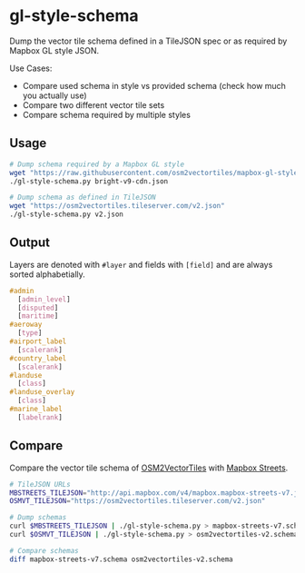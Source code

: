 # gl-style-schema

Dump the vector tile schema defined in a TileJSON spec or as required
by Mapbox GL style JSON.

Use Cases:
- Compare used schema in style vs provided schema (check how much you actually use)
- Compare two different vector tile sets
- Compare schema required by multiple styles

## Usage

```bash
# Dump schema required by a Mapbox GL style
wget "https://raw.githubusercontent.com/osm2vectortiles/mapbox-gl-styles/master/styles/bright-v9-cdn.json"
./gl-style-schema.py bright-v9-cdn.json

# Dump schema as defined in TileJSON
wget "https://osm2vectortiles.tileserver.com/v2.json"
./gl-style-schema.py v2.json
```

## Output

Layers are denoted with `#layer` and fields with `[field]` and are always sorted alphabetially.

```css
#admin
  [admin_level]
  [disputed]
  [maritime]
#aeroway
  [type]
#airport_label
  [scalerank]
#country_label
  [scalerank]
#landuse
  [class]
#landuse_overlay
  [class]
#marine_label
  [labelrank]
```

## Compare

Compare the vector tile schema of [OSM2VectorTiles](osm2vectortiles.org) with [Mapbox Streets](https://www.mapbox.com/vector-tiles/mapbox-streets-v7/).


```bash
# TileJSON URLs
MBSTREETS_TILEJSON="http://api.mapbox.com/v4/mapbox.mapbox-streets-v7.json?access_token=pk.eyJ1IjoibW9yZ2Vua2FmZmVlIiwiYSI6IjIzcmN0NlkifQ.0LRTNgCc-envt9d5MzR75w"
OSMVT_TILEJSON="https://osm2vectortiles.tileserver.com/v2.json"

# Dump schemas
curl $MBSTREETS_TILEJSON | ./gl-style-schema.py > mapbox-streets-v7.schema
curl $OSMVT_TILEJSON | ./gl-style-schema.py > osm2vectortiles-v2.schema

# Compare schemas
diff mapbox-streets-v7.schema osm2vectortiles-v2.schema
```
